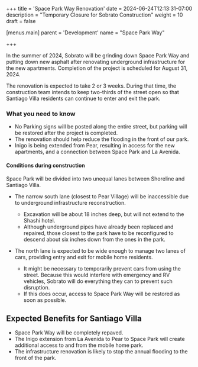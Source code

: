 +++
title = 'Space Park Way Renovation'
date = 2024-06-24T12:13:31-07:00
description = "Temporary Closure for Sobrato Construction"
weight = 10
draft = false

[menus.main]
    parent = 'Development'
    name = "Space Park Way"

+++

In the summer of 2024, Sobrato will be grinding down Space Park Way and putting down new asphalt after renovating underground infrastructure for the new apartments. Completion of the project is scheduled for August 31, 2024.

The renovation is expected to take 2 or 3 weeks. During that time, the construction team intends to keep two-thirds of the street open so that Santiago Villa residents can continue to enter and exit the park.

### What you need to know

- No Parking signs will be posted along the entire street, but parking will be restored after the project is completed.
- The renovation should help reduce the flooding in the front of our park.
- Inigo is being extended from Pear, resulting in access for the new apartments, and a connection between Space Park and La Avenida.

#### Conditions during construction

Space Park will be divided into two unequal lanes between Shoreline and Santiago Villa.

- The narrow south lane (closest to Pear Village) will be inaccessible due to underground infrastructure reconstruction.
  - Excavation will be about 18 inches deep, but will not extend to the Shashi hotel.
  - Although underground pipes have already been replaced and repaired, those closest to the park have to be reconfigured to descend about six inches down from the ones in the park.

- The north lane is expected to be wide enough to manage two lanes of cars, providing entry and exit for mobile home residents.
  - It might be necessary to temporarily prevent cars from using the street. Because this would interfere with emergency and RV vehicles, Sobrato will do everything they can to prevent such disruption.
  - If this does occur, access to Space Park Way will be restored as soon as possible.

## Expected Benefits for Santiago Villa

- Space Park Way will be completely repaved.
- The Inigo extension from La Avenida to Pear to Space Park will create additional access to and from the mobile home park.
- The infrastructure renovation is likely to stop the annual flooding to the front of the park.
